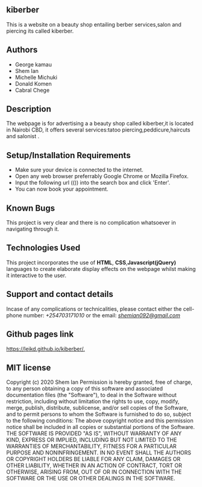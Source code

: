 ## kiberber
This is a website on a beauty shop entailing berber services,salon and piercing its called kiberber.
## Authors
* George kamau
* Shem Ian
* Michelle Michuki
* Donald Komen
* Cabral Chege
## Description
The webpage is for advertising a a beauty shop called kiberber,it is located in Nairobi CBD, it offers several services:tatoo piercing,peddicure,haircuts and salonist .
## Setup/Installation Requirements
* Make sure your device is connected to the internet.
* Open any web browser preferrably Google Chrome or Mozilla Firefox.
* Input the following url (()) into the search box and click 'Enter'.
* You can now book your appointment.
## Known Bugs
This project is very clear and there is no complication whatsoever in navigating through it.
## Technologies Used
This project incorporates the use of **HTML**, **CSS**,**Javascript(jQuery)** languages to create elaborate display effects on the webpage whilst making it interactive to the user.
## Support and contact details
Incase of any complications or technicalities, please contact either the cell-phone number: *+254703171010* or the email: *shemian092@gmail.com*
## Github pages link
  <https://leikd.github.io/kiberber/.>
## MIT license
Copyright (c) 2020 Shem Ian
Permission is hereby granted, free of charge, to any person obtaining a copy
of this software and associated documentation files (the "Software"), to deal
in the Software without restriction, including without limitation the rights
to use, copy, modify, merge, publish, distribute, sublicense, and/or sell
copies of the Software, and to permit persons to whom the Software is
furnished to do so, subject to the following conditions:
The above copyright notice and this permission notice shall be included in all
copies or substantial portions of the Software.
THE SOFTWARE IS PROVIDED "AS IS", WITHOUT WARRANTY OF ANY KIND, EXPRESS OR
IMPLIED, INCLUDING BUT NOT LIMITED TO THE WARRANTIES OF MERCHANTABILITY,
FITNESS FOR A PARTICULAR PURPOSE AND NONINFRINGEMENT. IN NO EVENT SHALL THE
AUTHORS OR COPYRIGHT HOLDERS BE LIABLE FOR ANY CLAIM, DAMAGES OR OTHER
LIABILITY, WHETHER IN AN ACTION OF CONTRACT, TORT OR OTHERWISE, ARISING FROM,
OUT OF OR IN CONNECTION WITH THE SOFTWARE OR THE USE OR OTHER DEALINGS IN THE
SOFTWARE.